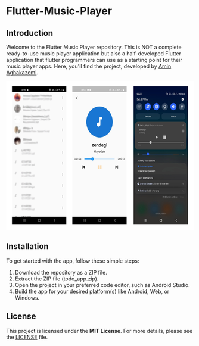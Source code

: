 # Flutter-Music-Player

## Introduction

Welcome to the Flutter Music Player repository.
This is NOT a complete ready-to-use music player application but also a half-developed Flutter application that flutter programmers can use as a starting point for their music player apps.
Here, you'll find the project, developed by [Amin Aghakazemi](https://aminakazemi.info).


<p align="center">
  <img src="Image2.jpg" height="400px" alt="App Screenshot">
</p>


## Installation

To get started with the app, follow these simple steps:

1. Download the repository as a ZIP file.
2. Extract the ZIP file (todo_app.zip).
3. Open the project in your preferred code editor, such as Android Studio.
4. Build the app for your desired platform(s) like Android, Web, or Windows.

## License

This project is licensed under the **MIT License**. For more details, please see the [LICENSE](https://github.com/Amin-Aghakazemi/Flutter-ToDo-App/blob/main/LICENSE) file.

